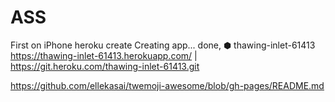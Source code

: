 # ASS
First on iPhone 
heroku create
Creating app... done, ⬢ thawing-inlet-61413
https://thawing-inlet-61413.herokuapp.com/ | https://git.heroku.com/thawing-inlet-61413.git

https://github.com/ellekasai/twemoji-awesome/blob/gh-pages/README.md
